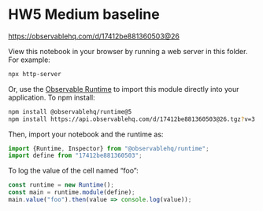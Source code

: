 # HW5 Medium baseline

https://observablehq.com/d/17412be881360503@26

View this notebook in your browser by running a web server in this folder. For
example:

~~~sh
npx http-server
~~~

Or, use the [Observable Runtime](https://github.com/observablehq/runtime) to
import this module directly into your application. To npm install:

~~~sh
npm install @observablehq/runtime@5
npm install https://api.observablehq.com/d/17412be881360503@26.tgz?v=3
~~~

Then, import your notebook and the runtime as:

~~~js
import {Runtime, Inspector} from "@observablehq/runtime";
import define from "17412be881360503";
~~~

To log the value of the cell named “foo”:

~~~js
const runtime = new Runtime();
const main = runtime.module(define);
main.value("foo").then(value => console.log(value));
~~~
